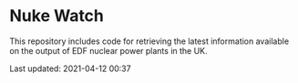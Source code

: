# Nuke Watch

This repository includes code for retrieving the latest information available on the output of EDF nuclear power plants in the UK.

Last updated: 2021-04-12 00:37